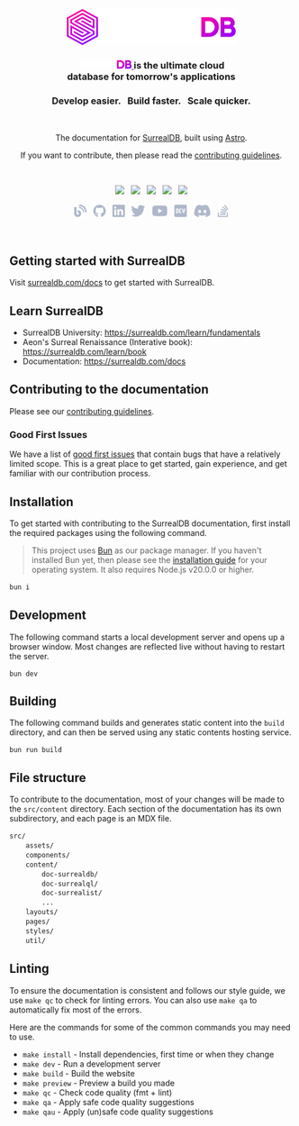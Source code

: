 
<p align="center">
    <a href="https://surrealdb.com#gh-dark-mode-only" target="_blank">
        <img width="300" src="src/assets/img/logo/dark/logo.svg" alt="SurrealDB Logo">
    </a>
</p>

<h3 align="center">
    <a href="https://surrealdb.com#gh-dark-mode-only" target="_blank">
        <img src="src/assets/img/logo/dark/text.svg" height="15" alt="SurrealDB">
    </a>
    is the ultimate cloud <br> database for tomorrow's applications
</h3>

<h3 align="center">Develop easier. &nbsp; Build faster. &nbsp; Scale quicker.</h3>

<br>

<p align="center">The documentation for <a href="https://github.com/surrealdb/surrealdb" target="_blank">SurrealDB</a>, built using <a href="https://astro.build/" target="_blank">Astro</a>.</p>

<p align="center">If you want to contribute, then please read the <a href="https://github.com/surrealdb/docs.surrealdb.com/blob/main/CONTRIBUTING.md" target="_blank">contributing guidelines</a>.</p>

<br>

<p align="center">
    <a href="https://surrealdb.com/discord"><img src="https://img.shields.io/discord/902568124350599239?label=discord&style=flat-square&color=5a66f6"></a>
    &nbsp;
    <a href="https://twitter.com/surrealdb"><img src="https://img.shields.io/badge/twitter-follow_us-1d9bf0.svg?style=flat-square"></a>
    &nbsp;
    <a href="https://dev.to/surrealdb"><img src="https://img.shields.io/badge/dev-join_us-86f7b7.svg?style=flat-square"></a>
    &nbsp;
    <a href="https://www.linkedin.com/company/surrealdb/"><img src="https://img.shields.io/badge/linkedin-connect_with_us-0a66c2.svg?style=flat-square"></a>
    &nbsp;
    <a href="https://www.youtube.com/channel/UCjf2teVEuYVvvVC-gFZNq6w"><img src="https://img.shields.io/badge/youtube-subscribe-ff0000.svg?style=flat-square"></a>
</p>

<p align="center">
    <a href="https://surrealdb.com/blog"><img height="25" src="src/assets/img/logo/dark/blog.svg" alt="Blog"></a>
    &nbsp;
    <a href="https://github.com/surrealdb/surrealdb"><img height="25" src="src/assets/img/logo/dark/github.svg" alt="Github	"></a>
    &nbsp;
    <a href="https://www.linkedin.com/company/surrealdb/"><img height="25" src="src/assets/img/logo/dark/linkedin.svg" alt="LinkedIn"></a>
    &nbsp;
    <a href="https://twitter.com/surrealdb"><img height="25" src="src/assets/img/logo/dark/twitter.svg" alt="Twitter"></a>
    &nbsp;
    <a href="https://www.youtube.com/channel/UCjf2teVEuYVvvVC-gFZNq6w"><img height="25" src="src/assets/img/logo/dark/youtube.svg" alt="Youtube"></a>
    &nbsp;
    <a href="https://dev.to/surrealdb"><img height="25" src="src/assets/img/logo/dark/dev.svg" alt="Dev"></a>
    &nbsp;
    <a href="https://surrealdb.com/discord"><img height="25" src="src/assets/img/logo/dark/discrod.svg" alt="Discord"></a>
    &nbsp;
    <a href="https://stackoverflow.com/questions/tagged/surrealdb"><img height="25" src="src/assets/img/logo/dark/stack-overflow.svg" alt="StackOverflow"></a>
</p>

<br>

## Getting started with SurrealDB

Visit [surrealdb.com/docs](https://surrealdb.com/docs/surrealdb/) to get started with SurrealDB. 


## Learn SurrealDB

- SurrealDB University: https://surrealdb.com/learn/fundamentals
- Aeon's Surreal Renaissance (Interative book): https://surrealdb.com/learn/book
- Documentation: https://surrealdb.com/docs


## Contributing to the documentation

Please see our [contributing guidelines](/CONTRIBUTING.md).

### Good First Issues

We have a list of [good first issues](https://github.com/surrealdb/docs.surrealdb.com/issues?q=is%3Aopen+is%3Aissue+label%3A%22good+first+issue%22) that contain bugs that have a relatively limited scope. This is a great place to get started, gain experience, and get familiar with our contribution process.

## Installation

To get started with contributing to the SurrealDB documentation, first install the required packages using the following command. 

> This project uses [Bun](https://bun.sh/) as our package manager. If you haven't installed Bun yet, then please see the [installation guide](https://bun.sh/docs/installation) for your operating system. It also requires Node.js v20.0.0 or higher.

```bash
bun i 
```

## Development

The following command starts a local development server and opens up a browser window. Most changes are reflected live without having to restart the server.

```
bun dev
```

## Building

The following command builds and generates static content into the `build` directory, and can then be served using any static contents hosting service.

```
bun run build
```

## File structure

To contribute to the documentation, most of your changes will be made to the `src/content` directory. Each section of the documentation has its own subdirectory, and each page is an MDX file. 

```md
src/
    assets/
    components/
    content/
        doc-surrealdb/
        doc-surrealql/
        doc-surrealist/
        ...
    layouts/
    pages/
    styles/
    util/ 
```

## Linting

To ensure the documentation is consistent and follows our style guide, we use `make qc` to check for linting errors. You can also use `make qa` to automatically fix most of the errors. 

Here are the commands for some of the common commands you may need to use.

- `make install` - Install dependencies, first time or when they change
- `make dev` - Run a development server
- `make build` - Build the website
- `make preview` - Preview a build you made
- `make qc` - Check code quality (fmt + lint)
- `make qa` - Apply safe code quality suggestions
- `make qau` - Apply (un)safe code quality suggestions
